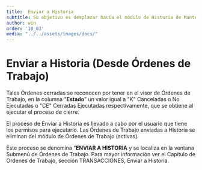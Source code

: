 ```yaml
---
title:  Enviar a Historia 
subtitle: Su objetivo es desplazar hacía el módulo de Historia de Mantenimiento, las Órdenes que estando Cerradas, residen activas en el módulo de Órdenes de Trabajo.   
author: win
order: '10_03'
media: "../../assets/images/docs/"
---
```

# Enviar a Historia (Desde Órdenes de Trabajo)

Tales Órdenes cerradas se reconocen por tener en el visor de Órdenes de Trabajo, en la columna "**Estado**” un valor igual a "K" Canceladas o No Ejecutadas o "CE" Cerradas Ejecutadas respectivamente, que se obtiene al ejecutar el proceso de cierre.

El proceso de Enviar a Historia es llevado a cabo por el usuario que tiene los permisos para ejecutarlo. Las Órdenes de Trabajo enviadas a Historia se eliminan del módulo de Órdenes de Trabajo (activas).

Este proceso se denomina “**ENVIAR A HISTORIA** y se localiza en la ventana Submenú de Órdenes de Trabajo.  Para mayor información ver el Capítulo de Ordenes de Trabajo, sección TRANSACCIONES, Enviar a Historia.

